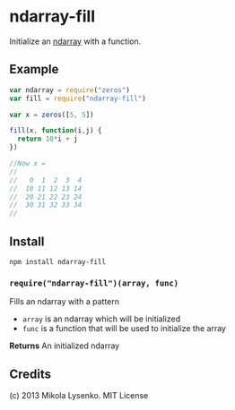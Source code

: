 ndarray-fill
============
Initialize an [ndarray](https://github.com/mikolalysenko/ndarray) with a function.

## Example

```javascript
var ndarray = require("zeros")
var fill = require("ndarray-fill")

var x = zeros([5, 5])

fill(x, function(i,j) {
  return 10*i + j
})

//Now x = 
//
//   0  1  2  3  4
//  10 11 12 13 14
//  20 21 22 23 24
//  30 31 32 33 34
//
```

## Install

    npm install ndarray-fill

### `require("ndarray-fill")(array, func)`
Fills an ndarray with a pattern

* `array` is an ndarray which will be initialized
* `func` is a function that will be used to initialize the array

**Returns** An initialized ndarray

## Credits
(c) 2013 Mikola Lysenko. MIT License